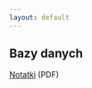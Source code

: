 ```yaml
---
layout: default
---
```

Bazy danych
---
<a href="{{ site.baseurl }}/pdfs/sem3/bazy-notatki.pdf">Notatki</a> (PDF)
